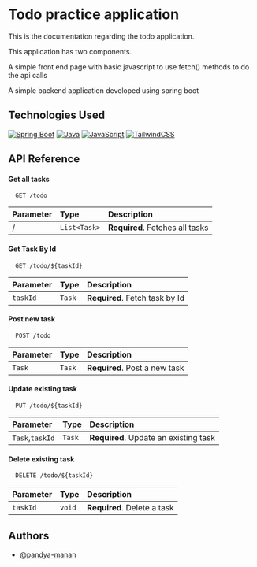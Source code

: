 
# Todo practice application

This is the documentation regarding the todo application.

This application has two components.

A simple front end page with basic javascript to use fetch() methods to do the api calls

A simple backend application developed using spring boot


## Technologies Used
[![Spring Boot](https://img.shields.io/badge/Spring%20Boot-6DB33F?logo=springboot&logoColor=white)](https://spring.io/projects/spring-boot)
[![Java](https://img.shields.io/badge/Java-007396?logo=java&logoColor=white)](https://www.oracle.com/java/)
[![JavaScript](https://img.shields.io/badge/JavaScript-F7DF1E?logo=javascript&logoColor=black)](https://developer.mozilla.org/en-US/docs/Web/JavaScript)
[![TailwindCSS](https://img.shields.io/badge/Tailwind_CSS-38B2AC?logo=tailwindcss&logoColor=white)](https://tailwindcss.com/)



## API Reference

#### Get all tasks

```http
  GET /todo
```

| Parameter | Type     | Description                |
| :-------- | :------- | :------------------------- |
| / | `List<Task>` | **Required**. Fetches all tasks |

#### Get Task By Id

```http
  GET /todo/${taskId}
```

| Parameter | Type     | Description                       |
| :-------- | :------- | :-------------------------------- |
| `taskId`      | `Task` | **Required**. Fetch task by Id |


#### Post new task

```http
  POST /todo
```

| Parameter | Type     | Description                       |
| :-------- | :------- | :-------------------------------- |
| `Task`      | `Task` | **Required**. Post a new task |

#### Update existing task

```http
  PUT /todo/${taskId}
```

| Parameter | Type     | Description                       |
| :-------- | :------- | :-------------------------------- |
| `Task`,`taskId`    | `Task` | **Required**. Update an existing task |

#### Delete existing task

```http
  DELETE /todo/${taskId}
```

| Parameter | Type     | Description                       |
| :-------- | :------- | :-------------------------------- |
| `taskId`    | `void` | **Required**. Delete a task|

## Authors

- [@pandya-manan ](https://github.com/pandya-manan)

